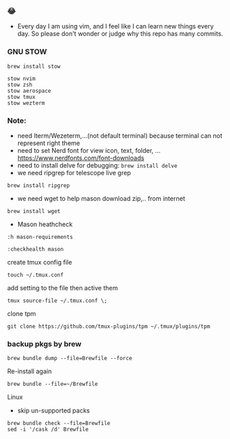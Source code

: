 ### 😂
- Every day I am using vim, and I feel like I can learn new things every day.
So please don't wonder or judge why this repo has many commits.

### GNU STOW
```shell
brew install stow
```

```shell
stow nvim
stow zsh
stow aerospace
stow tmux
stow wezterm
```

### Note:
- need Iterm/Wezeterm,...(not default terminal) because terminal can not represent right theme
- need to set Nerd font for view icon, text, folder, ...
https://www.nerdfonts.com/font-downloads
- need to install delve for debugging: `brew install delve`
- we need ripgrep for telescope live grep
```shell
brew install ripgrep
```
- we need wget to help mason download zip,.. from internet

```shell
brew install wget
```

- Mason heathcheck
```shell
:h mason-requirements
```

```shell
:checkhealth mason
```

create tmux config file 

```shell
touch ~/.tmux.conf
```

add setting to the file then active them

```shell
tmux source-file ~/.tmux.conf \;
```

clone tpm

```shell
git clone https://github.com/tmux-plugins/tpm ~/.tmux/plugins/tpm
```

### backup pkgs by brew

```shell
brew bundle dump --file=Brewfile --force
```

Re-install again 

```shell
brew bundle --file=~/Brewfile
```

Linux 
- skip un-supported packs
```shell
brew bundle check --file=Brewfile
sed -i '/cask /d' Brewfile 
```

